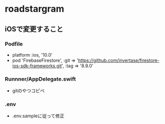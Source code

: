 # roadstargram

## iOSで変更すること
### Podfile
- platform :ios, '10.0'
- pod 'FirebaseFirestore', :git => 'https://github.com/invertase/firestore-ios-sdk-frameworks.git', :tag => '8.9.0'
### Runnner/AppDelegate.swift
- gitのやつコピペ
### .env
- .env.sampleに従って修正
